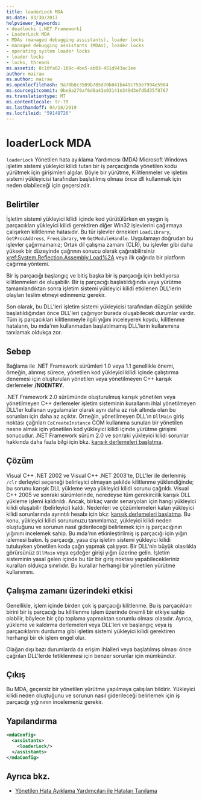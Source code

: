 ```yaml
---
title: loaderLock MDA
ms.date: 03/30/2017
helpviewer_keywords:
- deadlocks [.NET Framework]
- LoaderLock MDA
- MDAs (managed debugging assistants), loader locks
- managed debugging assistants (MDAs), loader locks
- operating system loader locks
- loader locks
- locks, threads
ms.assetid: 8c10fa02-1b9c-4be5-ab03-451d943ac1ee
author: mairaw
ms.author: mairaw
ms.openlocfilehash: 9a70b8c3509b785d70b041b449c759e7994e5984
ms.sourcegitcommit: 0be8a279af6d8a43e03141e349d3efd5d35f8767
ms.translationtype: MT
ms.contentlocale: tr-TR
ms.lasthandoff: 04/18/2019
ms.locfileid: "59148726"
---
```

# <a name="loaderlock-mda"></a>loaderLock MDA
`loaderLock` Yönetilen hata ayıklama Yardımcısı (MDA) Microsoft Windows işletim sistemi yükleyici kilidi tutan bir iş parçacığında yönetilen kodu yürütmek için girişimleri algılar.  Böyle bir yürütme, Kilitlenmeler ve işletim sistemi yükleyicisi tarafından başlatılmış olması önce dll kullanmak için neden olabileceği için geçersizdir.  
  
## <a name="symptoms"></a>Belirtiler  
 İşletim sistemi yükleyici kilidi içinde kod yürütülürken en yaygın iş parçacıkları yükleyici kilidi gerektiren diğer Win32 işlevlerini çağırmaya çalışırken kilitlenme hatasıdır.  Bu tür işlevler örnekleri `LoadLibrary`, `GetProcAddress`, `FreeLibrary`, ve `GetModuleHandle`.  Uygulamayı doğrudan bu işlevler çağırmamanız; Ortak dil çalışma zamanı (CLR), bu işlevler gibi daha yüksek bir düzeyinde çağrının sonucu olarak çağırabilirsiniz <xref:System.Reflection.Assembly.Load%2A> veya ilk çağrıda bir platform çağırma yöntemi.  
  
 Bir iş parçacığı başlangıç ve bitiş başka bir iş parçacığı için bekliyorsa kilitlenmeleri de oluşabilir.  Bir iş parçacığı başlatıldığında veya yürütme tamamlandıktan sonra işletim sistemi yükleyici kilidi etkilenen DLL'lerin olayları teslim etmeyi edinmeniz gerekir.  
  
 Son olarak, bu DLL'leri işletim sistemi yükleyicisi tarafından düzgün şekilde başlatıldığından önce DLL'leri çağırıyor burada oluşabilecek durumlar vardır.  Tüm iş parçacıkları kilitlenmeyle ilgili yığını inceleyerek koydu, kilitlenme hataların, bu mda'nın kullanmadan başlatılmamış DLL'lerin kullanımına tanılamak oldukça zor.  
  
## <a name="cause"></a>Sebep  
 Bağlama ile .NET Framework sürümleri 1.0 veya 1.1 genellikle önemi, örneğin, alınmış sürece, yönetilen kod yükleyici kilidi içinde çalıştırma denemesi için oluşturulan yönetilen veya yönetilmeyen C++ karışık derlemeler **/NOENTRY**.
  
 .NET Framework 2.0 sürümünde oluşturulmuş karışık yönetilen veya yönetilmeyen C++ derlemeler işletim sisteminin kurallarını ihlal yönetilmeyen DLL'ler kullanan uygulamalar olarak aynı daha az risk altında olan bu sorunları için daha az açıktır.  Örneğin, yönetilmeyen DLL'ın `DllMain` giriş noktası çağrıları `CoCreateInstance` COM kullanıma sunulan bir yönetilen nesne almak için yönetilen kod yükleyici kilidi içinde yürütme girişimi sonucudur. .NET Framework sürüm 2.0 ve sonraki yükleyici kilidi sorunlar hakkında daha fazla bilgi için bkz. [karışık derlemeleri başlatma](/cpp/dotnet/initialization-of-mixed-assemblies).  
  
## <a name="resolution"></a>Çözüm  
 Visual C++ .NET 2002 ve Visual C++ .NET 2003'te, DLL'ler ile derlenmiş `/clr` derleyici seçeneği belirleyici olmayan şekilde kilitlenme yüklendiğinde; bu sorunu karışık DLL yükleme veya yükleyici kilidi sorunu çağrıldı. Visual C++ 2005 ve sonraki sürümlerinde, neredeyse tüm gerekircilik karışık DLL yükleme işlemi kaldırıldı. Ancak, birkaç vardır senaryoları için hangi yükleyici kilidi oluşabilir (belirleyici) kaldı. Nedenleri ve çözümlemeleri kalan yükleyici kilidi sorunlarında ayrıntılı hesabı için bkz: [karışık derlemeleri başlatma](/cpp/dotnet/initialization-of-mixed-assemblies). Bu konu, yükleyici kilidi sorununuzu tanımlamaz, yükleyici kilidi neden oluştuğunu ve sorunun nasıl giderileceği belirlemek için iş parçacığının yığınını incelemek sahip. Bu mda'nın etkinleştirilmiş iş parçacığı için yığın izlemesi bakın.  İş parçacığı, yasa dışı işletim sistemi yükleyici kilidi tutuluyken yönetilen koda çağrı yapmak çalışıyor.  Bir DLL'nin büyük olasılıkla görürsünüz `DllMain` veya eşdeğer girişi yığın üzerine gelin.  İşletim sisteminin yasal gelen içinde bu tür bir giriş noktası yapabilecekleriniz kuralları oldukça sınırlıdır.  Bu kurallar herhangi bir yönetilen yürütme kullanımını.  
  
## <a name="effect-on-the-runtime"></a>Çalışma zamanı üzerindeki etkisi  
 Genellikle, işlem içinde birden çok iş parçacığı kilitlenme.  Bu iş parçacıkları birini bir iş parçacığı bu kilitlenme işlem üzerinde önemli bir etkiye sahip olabilir, böylece bir çöp toplama yapmaktan sorumlu olması olasıdır.  Ayrıca, yükleme ve kaldırma derlemeleri veya DLL'leri ve başlangıç veya iş parçacıklarını durdurma gibi işletim sistemi yükleyici kilidi gerektiren herhangi bir ek işlem engel olur.  
  
 Olağan dışı bazı durumlarda da erişim ihlalleri veya başlatılmış olması önce çağrılan DLL'lerde tetiklenmesi için benzer sorunlar için mümkündür.  
  
## <a name="output"></a>Çıkış  
 Bu MDA, geçersiz bir yönetilen yürütme yapılmaya çalışılan bildirir.  Yükleyici kilidi neden oluştuğunu ve sorunun nasıl giderileceği belirlemek için iş parçacığı yığınının incelemeniz gerekir.  
  
## <a name="configuration"></a>Yapılandırma  
  
```xml  
<mdaConfig>  
  <assistants>  
    <loaderLock/>  
  </assistants>  
</mdaConfig>  
```  
  
## <a name="see-also"></a>Ayrıca bkz.

- [Yönetilen Hata Ayıklama Yardımcıları ile Hataları Tanılama](../../../docs/framework/debug-trace-profile/diagnosing-errors-with-managed-debugging-assistants.md)
